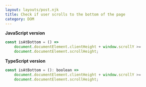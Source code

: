 ```yaml
---
layout: layouts/post.njk
title: Check if user scrolls to the bottom of the page
category: DOM
---
```


**JavaScript version**

```js
const isAtBottom = () =>
	document.documentElement.clientHeight + window.scrollY >=
	document.documentElement.scrollHeight;
```

**TypeScript version**

```js
const isAtBottom = (): boolean =>
	document.documentElement.clientHeight + window.scrollY >=
	document.documentElement.scrollHeight;
```
